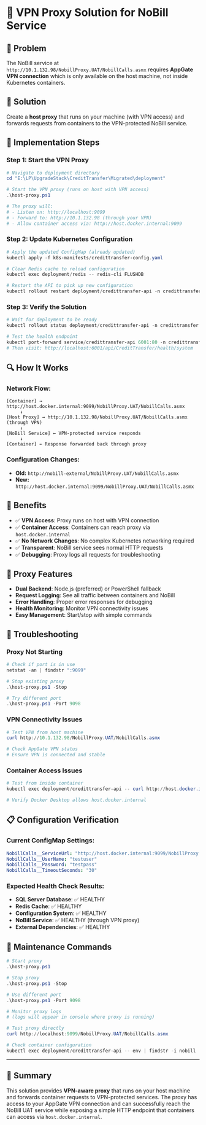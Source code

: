 # 🔐 VPN Proxy Solution for NoBill Service

## 🎯 **Problem**
The NoBill service at `http://10.1.132.98/NobillProxy.UAT/NobillCalls.asmx` requires **AppGate VPN connection** which is only available on the host machine, not inside Kubernetes containers.

## 🔧 **Solution**
Create a **host proxy** that runs on your machine (with VPN access) and forwards requests from containers to the VPN-protected NoBill service.

## 🚀 **Implementation Steps**

### **Step 1: Start the VPN Proxy**
```powershell
# Navigate to deployment directory
cd "E:\LP\UpgradeStack\CreditTransfer\Migrated\deployment"

# Start the VPN proxy (runs on host with VPN access)
.\host-proxy.ps1

# The proxy will:
# - Listen on: http://localhost:9099  
# - Forward to: http://10.1.132.98 (through your VPN)
# - Allow container access via: http://host.docker.internal:9099
```

### **Step 2: Update Kubernetes Configuration**
```powershell
# Apply the updated ConfigMap (already updated)
kubectl apply -f k8s-manifests/credittransfer-config.yaml

# Clear Redis cache to reload configuration
kubectl exec deployment/redis -- redis-cli FLUSHDB

# Restart the API to pick up new configuration
kubectl rollout restart deployment/credittransfer-api -n credittransfer
```

### **Step 3: Verify the Solution**
```powershell
# Wait for deployment to be ready
kubectl rollout status deployment/credittransfer-api -n credittransfer

# Test the health endpoint
kubectl port-forward service/credittransfer-api 6001:80 -n credittransfer
# Then visit: http://localhost:6001/api/CreditTransfer/health/system
```

## 🔍 **How It Works**

### **Network Flow:**
```
[Container] → http://host.docker.internal:9099/NobillProxy.UAT/NobillCalls.asmx
     ↓
[Host Proxy] → http://10.1.132.98/NobillProxy.UAT/NobillCalls.asmx (through VPN)
     ↓
[NoBill Service] ← VPN-protected service responds
     ↓
[Container] ← Response forwarded back through proxy
```

### **Configuration Changes:**
- **Old:** `http://nobill-external/NobillProxy.UAT/NobillCalls.asmx`
- **New:** `http://host.docker.internal:9099/NobillProxy.UAT/NobillCalls.asmx`

## 🎯 **Benefits**
- ✅ **VPN Access**: Proxy runs on host with VPN connection
- ✅ **Container Access**: Containers can reach proxy via `host.docker.internal`
- ✅ **No Network Changes**: No complex Kubernetes networking required
- ✅ **Transparent**: NoBill service sees normal HTTP requests
- ✅ **Debugging**: Proxy logs all requests for troubleshooting

## 🔧 **Proxy Features**
- **Dual Backend**: Node.js (preferred) or PowerShell fallback
- **Request Logging**: See all traffic between containers and NoBill
- **Error Handling**: Proper error responses for debugging
- **Health Monitoring**: Monitor VPN connectivity issues
- **Easy Management**: Start/stop with simple commands

## 🚨 **Troubleshooting**

### **Proxy Not Starting**
```powershell
# Check if port is in use
netstat -an | findstr ":9099"

# Stop existing proxy
.\host-proxy.ps1 -Stop

# Try different port
.\host-proxy.ps1 -Port 9098
```

### **VPN Connectivity Issues**
```powershell
# Test VPN from host machine
curl http://10.1.132.98/NobillProxy.UAT/NobillCalls.asmx

# Check AppGate VPN status
# Ensure VPN is connected and stable
```

### **Container Access Issues**
```powershell
# Test from inside container
kubectl exec deployment/credittransfer-api -- curl http://host.docker.internal:9099/NobillProxy.UAT/NobillCalls.asmx

# Verify Docker Desktop allows host.docker.internal
```

## 📋 **Configuration Verification**

### **Current ConfigMap Settings:**
```yaml
NobillCalls__ServiceUrl: "http://host.docker.internal:9099/NobillProxy.UAT/NobillCalls.asmx"
NobillCalls__UserName: "testuser"
NobillCalls__Password: "testpass"
NobillCalls__TimeoutSeconds: "30"
```

### **Expected Health Check Results:**
- **SQL Server Database**: ✅ HEALTHY
- **Redis Cache**: ✅ HEALTHY  
- **Configuration System**: ✅ HEALTHY
- **NoBill Service**: ✅ HEALTHY (through VPN proxy)
- **External Dependencies**: ✅ HEALTHY

## 🔄 **Maintenance Commands**

```powershell
# Start proxy
.\host-proxy.ps1

# Stop proxy
.\host-proxy.ps1 -Stop

# Use different port
.\host-proxy.ps1 -Port 9098

# Monitor proxy logs
# (logs will appear in console where proxy is running)

# Test proxy directly
curl http://localhost:9099/NobillProxy.UAT/NobillCalls.asmx

# Check container configuration
kubectl exec deployment/credittransfer-api -- env | findstr -i nobill
```

---

## 🎯 **Summary**
This solution provides **VPN-aware proxy** that runs on your host machine and forwards container requests to VPN-protected services. The proxy has access to your AppGate VPN connection and can successfully reach the NoBill UAT service while exposing a simple HTTP endpoint that containers can access via `host.docker.internal`. 